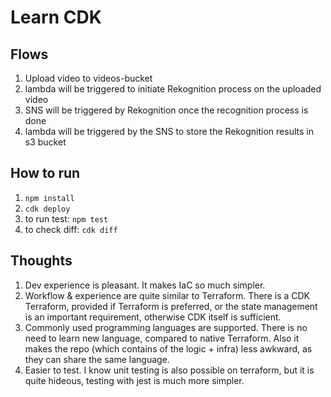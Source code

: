 # Learn CDK

## Flows
1. Upload video to videos-bucket
2. lambda will be triggered to initiate Rekognition process on the uploaded video
3. SNS will be triggered by Rekognition once the recognition process is done
4. lambda will be triggered by the SNS to store the Rekognition results in s3 bucket

## How to run
1. `npm install`
2. `cdk deploy` 
3. to run test: `npm test`
4. to check diff: `cdk diff`

## Thoughts
1. Dev experience is pleasant. It makes IaC so much simpler. 
2. Workflow & experience are quite similar to Terraform. There is a CDK Terraform, provided if Terraform is preferred, or the state management is an important requirement, otherwise CDK itself is sufficient.
3. Commonly used programming languages are supported. There is no need to learn new language, compared to native Terraform. Also it makes the repo (which contains of the logic + infra) less awkward, as they can share the same language.
4. Easier to test. I know unit testing is also possible on terraform, but it is quite hideous, testing with jest is much more simpler.